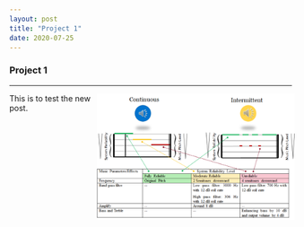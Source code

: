 ```yaml
---
layout: post
title: "Project 1"
date: 2020-07-25
---
```


### Project 1 

---
<img src="/public/images/Design_method.png"  style="float:right; margin: 0px -5px 0px 10px; width: 70%; height: 70%;" />

This is to test the new post.

 